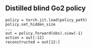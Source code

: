 ## Distilled blind Go2 policy

```python3
policy = torch.jit.load(policy_path)
policy.set_hidden_size
...
out = policy.forward(obs).view(-1)
action = out[:12]
reconstructed = out[12:]
```